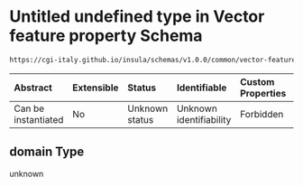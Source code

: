 # Untitled undefined type in Vector feature property Schema

```txt
https://cgi-italy.github.io/insula/schemas/v1.0.0/common/vector-feature-property.schema.json#/examples/0/domain
```



| Abstract            | Extensible | Status         | Identifiable            | Custom Properties | Additional Properties | Access Restrictions | Defined In                                                                                                         |
| :------------------ | :--------- | :------------- | :---------------------- | :---------------- | :-------------------- | :------------------ | :----------------------------------------------------------------------------------------------------------------- |
| Can be instantiated | No         | Unknown status | Unknown identifiability | Forbidden         | Allowed               | none                | [vector-feature-property.schema.json\*](schemas/common/vector-feature-property.schema.json) |

## domain Type

unknown
